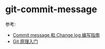 # git-commit-message

参考:

- [Commit message 和 Change log 编写指南](https://www.ruanyifeng.com/blog/2016/01/commit_message_change_log.html)
- [Git 原理入门](https://www.ruanyifeng.com/blog/2018/10/git-internals.html)
